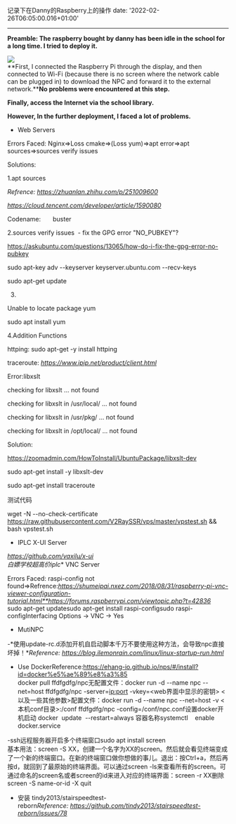 记录下在Danny的Raspberry上的操作
date: '2022-02-26T06:05:00.016+01:00'

---
**Preamble: The raspberry bought by danny has been idle in the school for a long time. I tried to deploy it.**

[![](https://blogger.googleusercontent.com/img/b/R29vZ2xl/AVvXsEiSVXy7gliBC1AcNlyctU_KB7KRG4aMoIPUsglz7d2wR6zK9my-3CsUZJ7KVFMP2sx2kPqtdPLptuZsnnExKn0UjxAgHbVdWhdh5Wv6lgxetDBHXifSHjio4o1N1g6_nTztmhHr0Z9ZpV88jqXsk7tJZFd7h4UCfFkbtrRxUSQa2eSGM9aCBWZ7FJAO/s320/Screenshot%202022-03-23%20at%2010.55.50%20AM.png)](https://blogger.googleusercontent.com/img/b/R29vZ2xl/AVvXsEiSVXy7gliBC1AcNlyctU_KB7KRG4aMoIPUsglz7d2wR6zK9my-3CsUZJ7KVFMP2sx2kPqtdPLptuZsnnExKn0UjxAgHbVdWhdh5Wv6lgxetDBHXifSHjio4o1N1g6_nTztmhHr0Z9ZpV88jqXsk7tJZFd7h4UCfFkbtrRxUSQa2eSGM9aCBWZ7FJAO/s592/Screenshot%202022-03-23%20at%2010.55.50%20AM.png)  
**First, I connected the Raspberry Pi through the display, and then connected to Wi-Fi (because there is no screen where the network cable can be plugged in) to download the NPC and forward it to the external network.****No problems were encountered at this step.**

**Finally, access the Internet via the school library.**

  


**However, In the further deployment, I faced a lot of problems.**

* Web Servers

Errors Faced: Nginx=>Loss cmake=>(Loss yum)=>apt error=>apt sources=>sources verify issues

Solutions:

1.apt sources

*Refrence: https://zhuanlan.zhihu.com/p/251009600*

*https://cloud.tencent.com/developer/article/1590080*

Codename:       buster

2.sources verify issues  - fix the GPG error "NO\_PUBKEY"?

https://askubuntu.com/questions/13065/how-do-i-fix-the-gpg-error-no-pubkey

sudo apt-key adv --keyserver keyserver.ubuntu.com --recv-keys <PUBKEY>

sudo apt-get update 

3.

Unable to locate package yum

sudo apt install yum

4.Addition Functions

httping: sudo apt-get -y install httping

traceroute: *https://www.ipip.net/product/client.html*

  


Error:libxslt

checking for libxslt ... not found

checking for libxslt in /usr/local/ ... not found

checking for libxslt in /usr/pkg/ ... not found

checking for libxslt in /opt/local/ ... not found

Solution:

https://zoomadmin.com/HowToInstall/UbuntuPackage/libxslt-dev

sudo apt-get install -y libxslt-dev

sudo apt-get install traceroute

测试代码

wget -N --no-check-certificate https://raw.githubusercontent.com/V2RaySSR/vps/master/vpstest.sh && bash vpstest.sh

* IPLC X-UI Server

*https://github.com/vaxilu/x-ui*  
*白嫖学校超高价iplc** VNC Server

Errors Faced: raspi-config not found=>Refrence:*https://shumeipai.nxez.com/2018/08/31/raspberry-pi-vnc-viewer-configuration-tutorial.html**https://forums.raspberrypi.com/viewtopic.php?t=42836*  
sudo apt-get updatesudo apt-get install raspi-configsudo raspi-configInterfacing Options -> VNC -> Yes  
  
* MutiNPC

-*使用update-rc.d添加开机自启动脚本千万不要使用这种方法，会导致npc直接坏掉！**Reference: https://blog.ilemonrain.com/linux/linux-startup-run.html*  
- Use DockerReference:<https://ehang-io.github.io/nps/#/install?id=docker%e5%ae%89%e8%a3%85>  
docker pull ffdfgdfg/npc无配置文件：docker run -d --name npc --net=host ffdfgdfg/npc -server=<ip:port> -vkey=<web界面中显示的密钥> <以及一些其他参数>配置文件：docker run -d --name npc --net=host -v <本机conf目录>:/conf ffdfgdfg/npc -config=/conf/npc.conf设置docker开机启动 docker  update  --restart=always 容器名称systemctl    enable docker.service  
  
-ssh远程服务器开启多个终端窗口sudo apt install screen  
基本用法：screen -S XX，创建一个名字为XX的screen。然后就会看见终端变成了一个新的终端窗口。在新的终端窗口做你想做的事儿。退出：按Ctrl+a，然后再按d，就回到了最原始的终端界面。可以通过screen -ls来查看所有的screen。可通过命名的screen名或者screen的id来进入对应的终端界面：screen -r XX删除screen -S name-or-id -X quit  
- 安装 tindy2013/stairspeedtest-reborn*Reference: https://github.com/tindy2013/stairspeedtest-reborn/issues/78*
